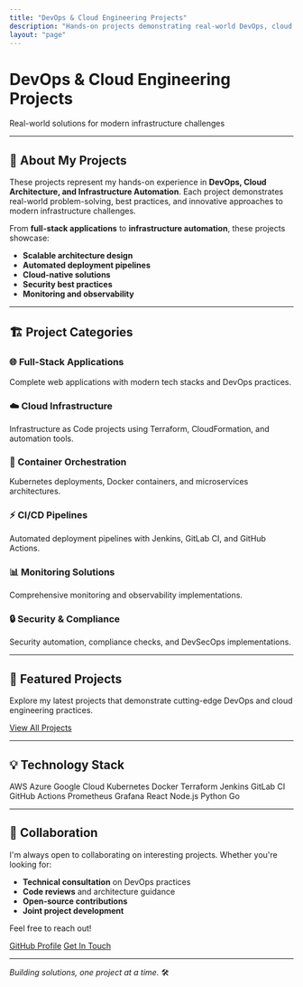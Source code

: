 ```yaml
---
title: "DevOps & Cloud Engineering Projects"
description: "Hands-on projects demonstrating real-world DevOps, cloud architecture, and infrastructure automation solutions"
layout: "page"
---
```


<div class="hero">
  <div class="hero-content text-center py-8">
    <h1 class="hero-title mb-4">DevOps & Cloud Engineering Projects</h1>
    <p class="text-xl text-gray-600 mb-6">Real-world solutions for modern infrastructure challenges</p>
  </div>
</div>

---

## 🎯 About My Projects

These projects represent my hands-on experience in **DevOps, Cloud Architecture, and Infrastructure Automation**. Each project demonstrates real-world problem-solving, best practices, and innovative approaches to modern infrastructure challenges.

From **full-stack applications** to **infrastructure automation**, these projects showcase:
- **Scalable architecture design**
- **Automated deployment pipelines**
- **Cloud-native solutions**
- **Security best practices**
- **Monitoring and observability**

---

## 🏗️ Project Categories

<div class="grid grid-cols-1 md:grid-cols-2 lg:grid-cols-3 gap-6 mt-8">
  <div class="skill-card loading">
    <h3>🌐 Full-Stack Applications</h3>
    <p>Complete web applications with modern tech stacks and DevOps practices.</p>
  </div>
  
  <div class="skill-card loading">
    <h3>☁️ Cloud Infrastructure</h3>
    <p>Infrastructure as Code projects using Terraform, CloudFormation, and automation tools.</p>
  </div>
  
  <div class="skill-card loading">
    <h3>🐳 Container Orchestration</h3>
    <p>Kubernetes deployments, Docker containers, and microservices architectures.</p>
  </div>
  
  <div class="skill-card loading">
    <h3>⚡ CI/CD Pipelines</h3>
    <p>Automated deployment pipelines with Jenkins, GitLab CI, and GitHub Actions.</p>
  </div>
  
  <div class="skill-card loading">
    <h3>📊 Monitoring Solutions</h3>
    <p>Comprehensive monitoring and observability implementations.</p>
  </div>
  
  <div class="skill-card loading">
    <h3>🔒 Security & Compliance</h3>
    <p>Security automation, compliance checks, and DevSecOps implementations.</p>
  </div>
</div>

---

## 🚀 Featured Projects

Explore my latest projects that demonstrate cutting-edge DevOps and cloud engineering practices.

<a href="/projects/" class="btn">View All Projects</a>

---

## 💡 Technology Stack

<div class="flex flex-wrap gap-2 mb-4">
  <span class="tag">AWS</span>
  <span class="tag">Azure</span>
  <span class="tag">Google Cloud</span>
  <span class="tag">Kubernetes</span>
  <span class="tag">Docker</span>
  <span class="tag">Terraform</span>
  <span class="tag">Jenkins</span>
  <span class="tag">GitLab CI</span>
  <span class="tag">GitHub Actions</span>
  <span class="tag">Prometheus</span>
  <span class="tag">Grafana</span>
  <span class="tag">React</span>
  <span class="tag">Node.js</span>
  <span class="tag">Python</span>
  <span class="tag">Go</span>
</div>

---

## 🤝 Collaboration

I'm always open to collaborating on interesting projects. Whether you're looking for:
- **Technical consultation** on DevOps practices
- **Code reviews** and architecture guidance
- **Open-source contributions**
- **Joint project development**

Feel free to reach out!

<div class="text-center mt-8">
  <div class="flex justify-center space-x-4">
    <a href="https://github.com/iemafzalhassan" target="_blank" class="btn">GitHub Profile</a>
    <a href="mailto:afzal@example.com" class="btn">Get In Touch</a>
  </div>
</div>

---

*Building solutions, one project at a time.* 🛠️
